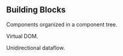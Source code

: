 ## Building Blocks

Components organized in a component tree. <!-- .element: class="fragment" data-fragment-index="0" -->

Virtual DOM. <!-- .element: class="fragment" data-fragment-index="1" -->

Unidirectional dataflow. <!-- .element: class="fragment" data-fragment-index="2" -->
